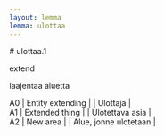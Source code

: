 ```yaml
---
layout: lemma
lemma: ulottaa
---
```


<div class="sense">
# <span class="sensename">ulottaa.1</span>

<span class="description">extend</span>

<span class="description">laajentaa aluetta</span>

A0 | Entity extending |   | Ulottaja |  
A1 | Extended thing |   | Ulotettava asia |  
A2 | New area |   | Alue, jonne ulotetaan |  

</div>

